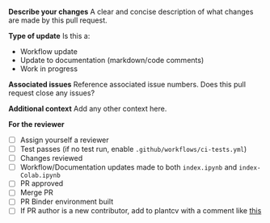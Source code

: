 **Describe your changes**
A clear and concise description of what changes are made by this pull request.

**Type of update**
Is this a:
* Workflow update
* Update to documentation (markdown/code comments)
* Work in progress

**Associated issues**
Reference associated issue numbers. Does this pull request close any issues?

**Additional context**
Add any other context here.

**For the reviewer**
- [ ] Assign yourself a reviewer
- [ ] Test passes (if no test run, enable `.github/workflows/ci-tests.yml`)
- [ ] Changes reviewed
- [ ] Workflow/Documentation updates made to both `index.ipynb` and `index-Colab.ipynb`
- [ ] PR approved
- [ ] Merge PR 
- [ ] PR Binder environment built
- [ ] If PR author is a new contributor, add to plantcv with a comment like [this](https://github.com/danforthcenter/plantcv/pull/1737#issuecomment-3084551747)
